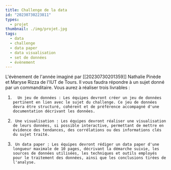 ```yaml
---
title: Challenge de la data
id: "20230730223811"
types:
  - projet
thumbnail: ./img/projet.jpg
tags:
  - data
  - challenge
  - data paper
  - data visualisation
  - set de données
  - évènement
---
```


L'évènement de l'année imaginé par [[20230730201359]] Nathalie Pinède et Maryse Rizza de l'IUT de Tours.
Il vous faudra répondre à un sujet donné par un commanditaire.
Vous aurez à réaliser trois livrables :
1.  	 Un jeu de données : Les équipes devront créer un jeu de données pertinent en lien avec le sujet du challenge. Ce jeu de données devra être structuré, cohérent et de préférence accompagné d'une documentation décrivant les données.
2.  	Une visualisation : Les équipes devront réaliser une visualisation de leurs données, si possible interactive, permettant de mettre en évidence des tendances, des corrélations ou des informations clés du sujet traité.
3.  	Un data paper : Les équipes devront rédiger un data paper d'une longueur maximale de 10 pages, décrivant la démarche suivie, les sources de données utilisées, les techniques et outils employés pour le traitement des données, ainsi que les conclusions tirées de l'analyse.

